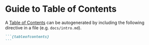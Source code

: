# Guide to Table of Contents

A [Table of Contents](../intro.md) can be autogenerated by including the following directive in a file (e.g. `docs/intro.md`).

````md
```{tableofcontents}
```
````
